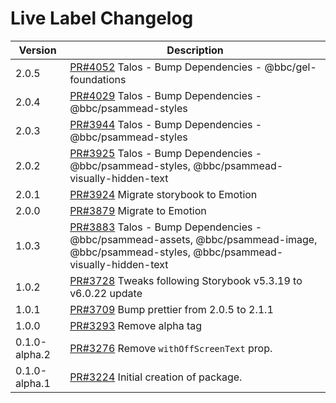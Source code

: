 # Live Label Changelog

<!-- prettier-ignore -->
| Version | Description |
|---------|-------------|
| 2.0.5 | [PR#4052](https://github.com/bbc/psammead/pull/4052) Talos - Bump Dependencies - @bbc/gel-foundations |
| 2.0.4 | [PR#4029](https://github.com/bbc/psammead/pull/4029) Talos - Bump Dependencies - @bbc/psammead-styles |
| 2.0.3 | [PR#3944](https://github.com/bbc/psammead/pull/3944) Talos - Bump Dependencies - @bbc/psammead-styles |
| 2.0.2 | [PR#3925](https://github.com/bbc/psammead/pull/3925) Talos - Bump Dependencies - @bbc/psammead-styles, @bbc/psammead-visually-hidden-text |
| 2.0.1 | [PR#3924](https://github.com/bbc/psammead/pull/3924) Migrate storybook to Emotion |
| 2.0.0 | [PR#3879](https://github.com/bbc/psammead/pull/3879) Migrate to Emotion |
| 1.0.3 | [PR#3883](https://github.com/bbc/psammead/pull/3883) Talos - Bump Dependencies - @bbc/psammead-assets, @bbc/psammead-image, @bbc/psammead-styles, @bbc/psammead-visually-hidden-text |
| 1.0.2 | [PR#3728](https://github.com/bbc/psammead/pull/3728) Tweaks following Storybook v5.3.19 to v6.0.22 update |
| 1.0.1 | [PR#3709](https://github.com/bbc/psammead/pull/3709) Bump prettier from 2.0.5 to 2.1.1 |
| 1.0.0 | [PR#3293](https://github.com/BBC/psammead/pull/3293) Remove alpha tag |
| 0.1.0-alpha.2 | [PR#3276](https://github.com/bbc/psammead/pull/3276) Remove `withOffScreenText` prop. |
| 0.1.0-alpha.1 | [PR#3224](https://github.com/bbc/psammead/pull/3224) Initial creation of package. |
